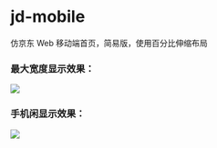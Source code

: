 # jd-mobile
仿京东 Web 移动端首页，简易版，使用百分比伸缩布局


<h3>最大宽度显示效果：</h3>
<img src="https://github.com/xing16/jd-mobile/raw/master/result/max-width.png" >

<h3>手机闲显示效果：</h3>

<img src="https://github.com/xing16/jd-mobile/raw/master/result/mobile.png" >


